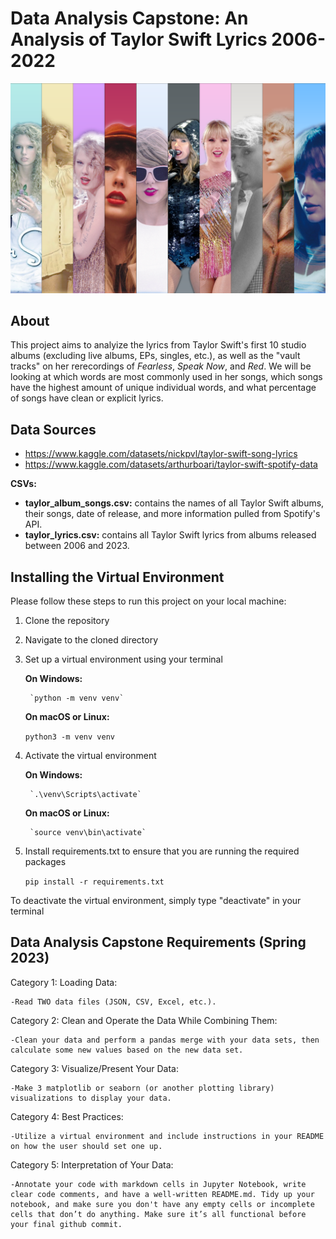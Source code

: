 # Data Analysis Capstone: An Analysis of Taylor Swift Lyrics 2006-2022

 ![Alt text](image.png)

## About
This project aims to analyize the lyrics from Taylor Swift's first 10 studio albums (excluding live albums, EPs, singles, etc.), as well as the "vault tracks" on her rerecordings of *Fearless*, *Speak Now*, and *Red*. We will be looking at which words are most commonly used in her songs, which songs have the highest amount of unique individual words, and what percentage of songs have clean or explicit lyrics.

## Data Sources
- https://www.kaggle.com/datasets/nickpvl/taylor-swift-song-lyrics
- https://www.kaggle.com/datasets/arthurboari/taylor-swift-spotify-data

**CSVs:**
- **taylor_album_songs.csv:** contains the names of all Taylor Swift albums, their songs, date of release, and more information pulled from Spotify's API.
- **taylor_lyrics.csv:** contains all Taylor Swift lyrics from albums released between 2006 and 2023.

## Installing the Virtual Environment
Please follow these steps to run this project on your local machine:
1. Clone the repository
1. Navigate to the cloned directory
1. Set up a virtual environment using your terminal

    **On Windows:**

        `python -m venv venv`

    **On macOS or Linux:**

     `python3 -m venv venv`

1. Activate the virtual environment

    **On Windows:**

        `.\venv\Scripts\activate`
    
    **On macOS or Linux:**

        `source venv\bin\activate`

1. Install requirements.txt to ensure that you are running the required packages

    `pip install -r requirements.txt`

To deactivate the virtual environment, simply type "deactivate" in your terminal


## Data Analysis Capstone Requirements (Spring 2023)
Category 1: Loading Data:

    -Read TWO data files (JSON, CSV, Excel, etc.).

Category 2: Clean and Operate the Data While Combining Them:

    -Clean your data and perform a pandas merge with your data sets, then calculate some new values based on the new data set.

Category 3: Visualize/Present Your Data:

    -Make 3 matplotlib or seaborn (or another plotting library) visualizations to display your data.

Category 4: Best Practices: 

    -Utilize a virtual environment and include instructions in your README on how the user should set one up.

Category 5: Interpretation of Your Data:

    -Annotate your code with markdown cells in Jupyter Notebook, write clear code comments, and have a well-written README.md. Tidy up your notebook, and make sure you don't have any empty cells or incomplete cells that don’t do anything. Make sure it’s all functional before your final github commit.